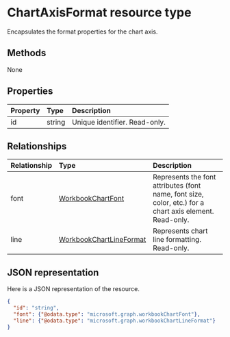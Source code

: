 # ChartAxisFormat resource type

Encapsulates the format properties for the chart axis.


## Methods
None

## Properties
| Property | Type    |Description
|:---------|:--------|:------------------------------------
| id       |string   | Unique identifier. Read-only.

## Relationships
| Relationship | Type	|Description|
|:---------------|:--------|:----------|
|font|[WorkbookChartFont](chartfont.md)|Represents the font attributes (font name, font size, color, etc.) for a chart axis element. Read-only.|
|line|[WorkbookChartLineFormat](chartlineformat.md)|Represents chart line formatting. Read-only.|


## JSON representation

Here is a JSON representation of the resource.

<!--{
  "blockType": "resource",
  "optionalProperties": [],
  "keyProperty": "id",
  "baseType": "microsoft.graph.entity",
  "@odata.type": "microsoft.graph.workbookChartAxisFormat"
}-->

```json
{
  "id": "string",
  "font": {"@odata.type": "microsoft.graph.workbookChartFont"},
  "line": {"@odata.type": "microsoft.graph.workbookChartLineFormat"}
}
```


<!-- uuid: 8fcb5dbc-d5aa-4681-8e31-b001d5168d79
2015-10-25 14:57:30 UTC -->
<!-- {
  "type": "#page.annotation",
  "description": "ChartAxisFormat resource",
  "keywords": "",
  "section": "documentation",
  "tocPath": ""
}-->